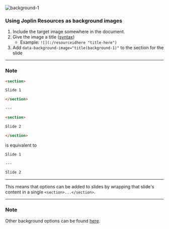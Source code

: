 <!-- Shows how to use Joplin resources as background images -->

<section data-background-image="title(background-1)">

![](:/e59ca325dba14963a8e63bdf5afba435 "background-1")

### Using Joplin Resources as background images

1. Include the target image somewhere in the document.
2. Give the image a title ([syntax](https://spec.commonmark.org/0.31.2/#example-572))
   - Example: `![](:/resourceidhere "title-here")`
3. Add `data-background-image="title(background-1)"` to the section for the slide


</section>

---

### Note

```markdown
<section>

Slide 1

</section>

---

<section>

Slide 2

</section>
```
is equivalent to
```markdown
Slide 1

---

Slide 2
```

---

This means that options can be added to slides by wrapping that slide's content in a single `<section>...</section>`. 

---

### Note

Other background options can be found [here](https://revealjs.com/backgrounds/).